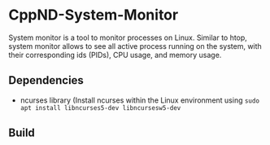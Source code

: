 # CppND-System-Monitor

System monitor is a tool to monitor processes on Linux. Similar to htop, system monitor allows to see all active process running on the system, with their corresponding ids (PIDs), CPU usage, and memory usage.

## Dependencies

* ncurses library (Install ncurses within the Linux environment using ```sudo apt install libncurses5-dev libncursesw5-dev ```

## Build
